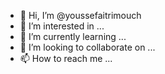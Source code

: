 - 👋 Hi, I’m @youssefaitrimouch
- 👀 I’m interested in ...
- 🌱 I’m currently learning ...
- 💞️ I’m looking to collaborate on ...
- 📫 How to reach me ...

<!---
youssefaitrimouch/youssefaitrimouch is a ✨ special ✨ repository because its `README.md` (this file) appears on your GitHub profile.
You can click the Preview link to take a look at your changes.
--->
